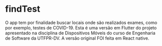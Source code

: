 # findTest
O app tem por finalidade buscar locais onde são realizados exames, como por exemplo, testes de COVID-19. Esta é uma versão em Flutter do projeto apresentado na disciplina de Dispositivos Móveis do curso de Engenharia de Software da UTFPR-DV. A versão original FOI feita em React native.
